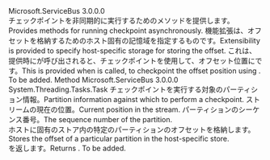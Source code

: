 <Type Name="ICheckpointManager" FullName="Microsoft.ServiceBus.Messaging.ICheckpointManager">
  <TypeSignature Language="C#" Value="public interface ICheckpointManager" />
  <TypeSignature Language="ILAsm" Value=".class public interface auto ansi abstract ICheckpointManager" />
  <TypeSignature Language="DocId" Value="T:Microsoft.ServiceBus.Messaging.ICheckpointManager" />
  <TypeSignature Language="VB.NET" Value="Public Interface ICheckpointManager" />
  <TypeSignature Language="F#" Value="type ICheckpointManager = interface" />
  <AssemblyInfo>
    <AssemblyName>Microsoft.ServiceBus</AssemblyName>
    <AssemblyVersion>3.0.0.0</AssemblyVersion>
  </AssemblyInfo>
  <Interfaces />
  <Docs>
    <summary><span data-ttu-id="d9674-101">チェックポイントを非同期的に実行するためのメソッドを提供します。</span><span class="sxs-lookup"><span data-stu-id="d9674-101">Provides methods for running checkpoint asynchronously.</span></span> <span data-ttu-id="d9674-102">機能拡張は、オフセットを格納するためのホスト固有の記憶域を指定するものです。</span><span class="sxs-lookup"><span data-stu-id="d9674-102">Extensibility is provided to specify host-specific storage for storing the offset.</span></span> <span data-ttu-id="d9674-103">これは、提供時に<see cref="M:Microsoft.ServiceBus.Messaging.EventHubConsumerGroup.RegisterProcessorAsync``1(Microsoft.ServiceBus.Messaging.Lease,Microsoft.ServiceBus.Messaging.ICheckpointManager)" />が呼び出されると、チェックポイントを使用して、オフセット位置に<see cref="M:Microsoft.ServiceBus.Messaging.PartitionContext.CheckpointAsync(Microsoft.ServiceBus.Messaging.EventData)" />です。</span><span class="sxs-lookup"><span data-stu-id="d9674-103">This is provided when <see cref="M:Microsoft.ServiceBus.Messaging.EventHubConsumerGroup.RegisterProcessorAsync``1(Microsoft.ServiceBus.Messaging.Lease,Microsoft.ServiceBus.Messaging.ICheckpointManager)" /> is called, to checkpoint the offset position using <see cref="M:Microsoft.ServiceBus.Messaging.PartitionContext.CheckpointAsync(Microsoft.ServiceBus.Messaging.EventData)" />.</span></span></summary>
    <remarks>To be added.</remarks>
  </Docs>
  <Members>
    <Member MemberName="CheckpointAsync">
      <MemberSignature Language="C#" Value="public System.Threading.Tasks.Task CheckpointAsync (Microsoft.ServiceBus.Messaging.Lease lease, string offset, long sequenceNumber);" />
      <MemberSignature Language="ILAsm" Value=".method public hidebysig newslot virtual instance class System.Threading.Tasks.Task CheckpointAsync(class Microsoft.ServiceBus.Messaging.Lease lease, string offset, int64 sequenceNumber) cil managed" />
      <MemberSignature Language="DocId" Value="M:Microsoft.ServiceBus.Messaging.ICheckpointManager.CheckpointAsync(Microsoft.ServiceBus.Messaging.Lease,System.String,System.Int64)" />
      <MemberSignature Language="F#" Value="abstract member CheckpointAsync : Microsoft.ServiceBus.Messaging.Lease * string * int64 -&gt; System.Threading.Tasks.Task" Usage="iCheckpointManager.CheckpointAsync (lease, offset, sequenceNumber)" />
      <MemberType>Method</MemberType>
      <AssemblyInfo>
        <AssemblyName>Microsoft.ServiceBus</AssemblyName>
        <AssemblyVersion>3.0.0.0</AssemblyVersion>
      </AssemblyInfo>
      <ReturnValue>
        <ReturnType>System.Threading.Tasks.Task</ReturnType>
      </ReturnValue>
      <Parameters>
        <Parameter Name="lease" Type="Microsoft.ServiceBus.Messaging.Lease" />
        <Parameter Name="offset" Type="System.String" />
        <Parameter Name="sequenceNumber" Type="System.Int64" />
      </Parameters>
      <Docs>
        <param name="lease"><span data-ttu-id="d9674-104">チェックポイントを実行する対象のパーティション情報。</span><span class="sxs-lookup"><span data-stu-id="d9674-104">Partition information against which to perform a checkpoint.</span></span></param>
        <param name="offset"><span data-ttu-id="d9674-105">ストリームの現在の位置。</span><span class="sxs-lookup"><span data-stu-id="d9674-105">Current position in the stream.</span></span></param>
        <param name="sequenceNumber"><span data-ttu-id="d9674-106">パーティションのシーケンス番号。</span><span class="sxs-lookup"><span data-stu-id="d9674-106">The sequence number of the partition.</span></span></param>
        <summary><span data-ttu-id="d9674-107">ホストに固有のストア内の特定のパーティションのオフセットを格納します。</span><span class="sxs-lookup"><span data-stu-id="d9674-107">Stores the offset of a particular partition in the host-specific store.</span></span></summary>
        <returns><span data-ttu-id="d9674-108"><see cref="T:System.Threading.Tasks.Task" /> を返します。</span><span class="sxs-lookup"><span data-stu-id="d9674-108">Returns <see cref="T:System.Threading.Tasks.Task" />.</span></span></returns>
        <remarks>To be added.</remarks>
      </Docs>
    </Member>
  </Members>
</Type>